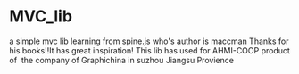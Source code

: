 # MVC_lib
a simple mvc lib  learning from spine.js who's  author is maccman
Thanks for his books!!It has great inspiration!
This lib has used for AHMI-COOP product of  the company of Graphichina in suzhou Jiangsu Provience
